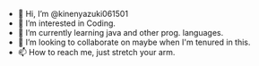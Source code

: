 - 👋 Hi, I’m @kinenyazuki061501
- 👀 I’m interested in Coding.
- 🌱 I’m currently learning java and other prog. languages.
- 💞️ I’m looking to collaborate on maybe when I'm tenured in this.
- 📫 How to reach me, just stretch your arm.

<!---
kinenyazuki061501/kinenyazuki061501 is a ✨ special ✨ repository because its `README.md` (this file) appears on your GitHub profile.
You can click the Preview link to take a look at your changes.
--->
